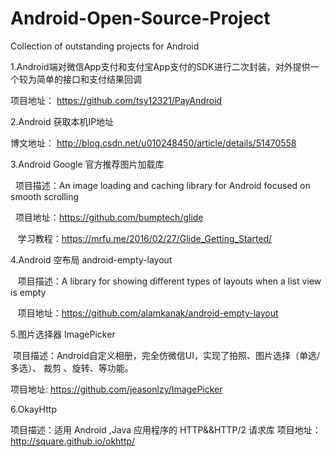 # Android-Open-Source-Project
Collection of outstanding projects for Android

 1.Android端对微信App支付和支付宝App支付的SDK进行二次封装，对外提供一个较为简单的接口和支付结果回调

   项目地址： https://github.com/tsy12321/PayAndroid

 2.Android 获取本机IP地址

   博文地址： http://blog.csdn.net/u010248450/article/details/51470558
   
 3.Android Google 官方推荐图片加载库
 
    项目描述：An image loading and caching library for Android focused on smooth scrolling
    
    项目地址：https://github.com/bumptech/glide
     
    学习教程：https://mrfu.me/2016/02/27/Glide_Getting_Started/
 
 4.Android 空布局 android-empty-layout
 
    项目描述：A library for showing different types of layouts when a list view is empty
 
    项目地址：https://github.com/alamkanak/android-empty-layout

 5.图片选择器 ImagePicker
 
  项目描述：Android自定义相册，完全仿微信UI，实现了拍照、图片选择（单选/多选）、 裁剪 、旋转、等功能。
  
  项目地址: https://github.com/jeasonlzy/ImagePicker
  
 6.OkayHttp
 
 项目描述：适用 Android ,Java 应用程序的 HTTP&&HTTP/2 请求库
 项目地址：http://square.github.io/okhttp/
 
